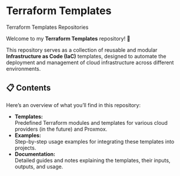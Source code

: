 # Terraform Templates
Terraform Templates Repositories

Welcome to my **Terraform Templates** repository! 🎉 

This repository serves as a collection of reusable and modular **Infrastructure as Code (IaC)** templates, designed to automate the deployment and management of cloud infrastructure across different environments. 

## 📋 Contents

Here’s an overview of what you’ll find in this repository:

- **Templates:**  
  Predefined Terraform modules and templates for various cloud providers (in the future) and Proxmox.
- **Examples:**  
  Step-by-step usage examples for integrating these templates into projects.
- **Documentation:**  
  Detailed guides and notes explaining the templates, their inputs, outputs, and usage.




